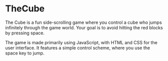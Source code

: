 # TheCube
The Cube is a fun side-scrolling game where you control a cube who jumps infinitely through the game world. Your goal is to avoid hitting the red blocks by pressing space.

The game is made primarily using JavaScript, with HTML and CSS for the user interface. It features a simple control scheme, where you use the space key to jump.
